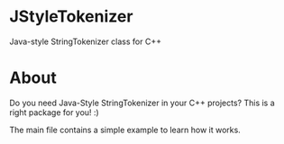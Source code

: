 JStyleTokenizer
===============

Java-style StringTokenizer class for C++


About
=====
Do you need Java-Style StringTokenizer in your C++ projects? This is a right package for you! :)

The main file contains a simple example to learn how it works.
